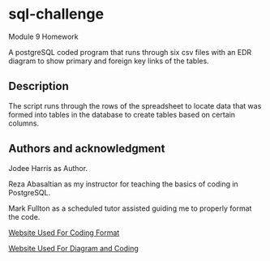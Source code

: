 # sql-challenge
Module 9 Homework

A postgreSQL coded program that runs through six csv files with an EDR diagram to show primary and foreign key links of the tables.

## Description
The script runs through the rows of the spreadsheet to locate data that was formed into tables in the database to create tables based on certain columns.

## Authors and acknowledgment
Jodee Harris as Author.

Reza  Abasaltian as my instructor for teaching the basics of coding in PostgreSQL.

Mark Fullton as a scheduled tutor assisted guiding me to properly format the code.

[Website Used For Coding Format](https://www.postgresqltutorial.com/)

[Website Used For Diagram and Coding](https://app.quickdatabasediagrams.com/)
